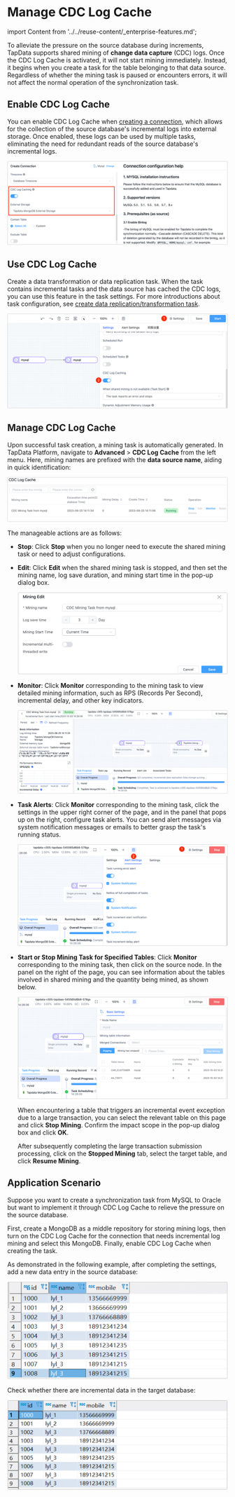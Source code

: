 # Manage CDC Log Cache

import Content from '../../reuse-content/_enterprise-features.md';

<Content />

To alleviate the pressure on the source database during increments, TapData supports shared mining of **change data capture** (CDC) logs. Once the CDC Log Cache is activated, it will not start mining immediately. Instead, it begins when you create a task for the table belonging to that data source. Regardless of whether the mining task is paused or encounters errors, it will not affect the normal operation of the synchronization task.

## Enable CDC Log Cache

You can enable CDC Log Cache when [creating a connection](../../connectors/README.md), which allows for the collection of the source database's incremental logs into external storage. Once enabled, these logs can be used by multiple tasks, eliminating the need for redundant reads of the source database's incremental logs.

![](../../images/enable_shared_mining.png)

## Use CDC Log Cache

Create a data transformation or data replication task. When the task contains incremental tasks and the data source has cached the CDC logs, you can use this feature in the task settings. For more introductions about task configuration, see [create data replication/transformation task](../../getting-started/create-task.md).

![](../../images/create_shared_mining.png)

## Manage CDC Log Cache

Upon successful task creation, a mining task is automatically generated. In TapData Platform, navigate to **Advanced** > **CDC Log Cache** from the left menu. Here, mining names are prefixed with the **data source name**, aiding in quick identification:

![Task List](../../images/share_mining_list.png)

The manageable actions are as follows:

* **Stop**: Click **Stop** when you no longer need to execute the shared mining task or need to adjust configurations.

* **Edit**: Click **Edit** when the shared mining task is stopped, and then set the mining name, log save duration, and mining start time in the pop-up dialog box.
  
  ![Edit Shared Mining](../../images/edit_share_mining.png)

* **Monitor**: Click **Monitor** corresponding to the mining task to view detailed mining information, such as RPS (Records Per Second), incremental delay, and other key indicators.
  
  ![](../../images/shared_mining_detail.png)

* **Task Alerts**: Click **Monitor** corresponding to the mining task, click the settings in the upper right corner of the page, and in the panel that pops up on the right, <span id="release330-alert">configure task alerts</span>. You can send alert messages via system notification messages or emails to better grasp the task's running status.
  
  ![Configure Task Alerts](../../images/share_mining_alert_settings.png)

* **Start or Stop Mining Task for Specified Tables**: Click <b>Monitor</b> corresponding to the mining task, then click on the source node. In the panel on the right of the page, you can see information about the tables involved in shared mining and the quantity being mined, as shown below.
  
  ![Mining Table Information](../../images/shared_mining_detail_2.png)
  
  When encountering a table that triggers an incremental event exception due to a large transaction, you can select the relevant table on this page and click **Stop Mining**. Confirm the impact scope in the pop-up dialog box and click **OK**.
  
  After subsequently completing the large transaction submission processing, click on the **Stopped Mining** tab, select the target table, and click **Resume Mining**.

## Application Scenario

Suppose you want to create a synchronization task from MySQL to Oracle but want to implement it through CDC Log Cache to relieve the pressure on the source database.

First, create a MongoDB as a middle repository for storing mining logs, then turn on the CDC Log Cache for the connection that needs incremental log mining and select this MongoDB. Finally, enable CDC Log Cache when creating the task.

As demonstrated in the following example, after completing the settings, add a new data entry in the source database:

![](../../images/shared_mining_demo_1.png)



Check whether there are incremental data in the target database:

![](../../images/shared_mining_demo_3.png)